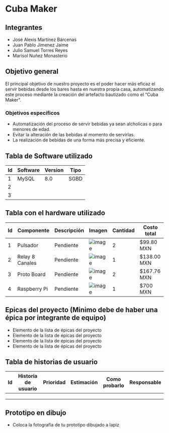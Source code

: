 # Cuba Maker

## Integrantes
- José Alexis Martínez Bárcenas
- Juan Pablo Jimenez Jaime
- Julio Samuel Torres Reyes
- Marisol Nuñez Monasterio

## Objetivo general
El principal objetivo de nuestro proyecto es el poder hacer más eficaz el servir bebidas desde los bares hasta en nuestra propia casa, automatizando este proceso mediante la creación del artefacto bautizado como el “Cuba Maker”.

### Objetivos específicos
- Automatización del proceso de servir bebidas ya sean alcholicas o para menores de edad.
- Evitar la alteración de las bebidas al momento de servirlas.
- La realización de bebidas de una forma más precisa y eficiente.

## Tabla de Software utilizado
| Id | Software | Version | Tipo |
|----|----------|---------|------|
| 1  |   MySQL  |   8.0   | SGBD |
| 2  |          |         |      |
| 3  |          |         |      |

## Tabla con el hardware utilizado
| Id | Componente | Descripción | Imagen | Cantidad | Costo total |
|----|------------|-------------|--------|----------|-------------|
|1|Pulsador|Pendiente|![image](https://user-images.githubusercontent.com/41849043/215903913-bebf33e2-5db5-42f4-9c03-9ed75387d772.png)|2|$99.80 MXN|
|2|Relay 8 Canales|Pendiente|![image](https://user-images.githubusercontent.com/41849043/215903727-05603d01-4f22-47cc-a362-7bcfad52bbb6.png)|1|$138.00 MXN|
|3|Proto Board|Pendiente|![image](https://user-images.githubusercontent.com/41849043/215903654-777973ff-9668-4cec-bc4d-0ec231e15cf8.png)|2|$167.76 MXN|
|4|Raspberry Pi|Pendiente|![image](https://user-images.githubusercontent.com/41849043/215904260-e01da17b-a6ec-47e9-bda2-b8a267f1c31c.png)|1|$700 MXN|

## Epicas del proyecto (Minimo debe de haber una épica por integrante de equipo)
- Elemento de la lista de épicas del proyecto
- Elemento de la lista de épicas del proyecto
- Elemento de la lista de épicas del proyecto
- Elemento de la lista de épicas del proyecto

## Tabla de historias de usuario
| Id | Historia de usuario | Prioridad | Estimación | Como probarlo | Responsable |
|----|---------------------|-----------|------------|---------------|-------------|
|    |                     |           |            |               |             |
|    |                     |           |            |               |             |
|    |                     |           |            |               |             |

## Prototipo en dibujo
- Coloca la fotografia de tu prototipo dibujado a lapiz

